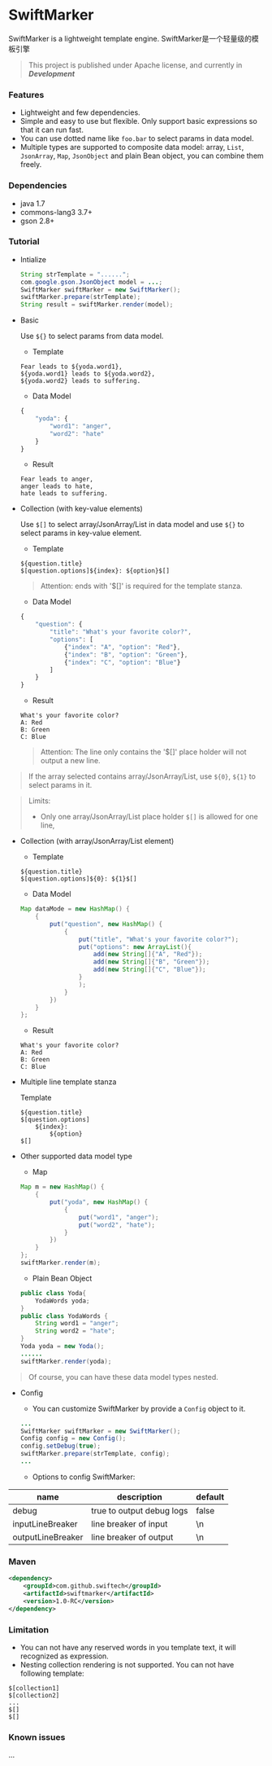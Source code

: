 # SwiftMarker

SwiftMarker is a lightweight template engine. 
SwiftMarker是一个轻量级的模板引擎

> This project is published under Apache license, and currently in ***Development***


### Features
* Lightweight and few dependencies.
* Simple and easy to use but flexible. Only support basic expressions so that it can run fast.
* You can use dotted name like ```foo.bar``` to select params in data model.
* Multiple types are supported to composite data model: array, ```List```, ```JsonArray```, ```Map```, ```JsonObject``` and plain Bean object, you can combine them freely.


### Dependencies
* java 1.7
* commons-lang3 3.7+
* gson 2.8+

### Tutorial


* Intialize
	```java
	String strTemplate = "......";
	com.google.gson.JsonObject model = ...;
	SwiftMarker swiftMarker = new SwiftMarker();
	swiftMarker.prepare(strTemplate);
	String result = swiftMarker.render(model);
	```

* Basic

	Use ```${}``` to select params from data model.

	* Template
	```
	Fear leads to ${yoda.word1},
	${yoda.word1} leads to ${yoda.word2},
	${yoda.word2} leads to suffering.
	```

	* Data Model
	```javascript
	{
		"yoda": {
			"word1": "anger",
			"word2": "hate"
		}
	}
	```

	* Result
	```
	Fear leads to anger,
	anger leads to hate,
	hate leads to suffering.
	```

* Collection (with key-value elements)

	Use ```$[]``` to select array/JsonArray/List in data model and use ```${}``` to select params in key-value element.
	* Template
	```
	${question.title}
	$[question.options]${index}: ${option}$[]
	```
	> Attention: ends with '$[]' is required for the template stanza.

	* Data Model
	```javascript
	{
		"question": {
			"title": "What's your favorite color?",
			"options": [
				{"index": "A", "option": "Red"},
				{"index": "B", "option": "Green"},
				{"index": "C", "option": "Blue"}
			]			
		}
	}
	```

	* Result
	```
	What's your favorite color?
	A: Red
	B: Green
	C: Blue
	```

	> Attention: The line only contains the '$[]' place holder will not output a new line.

> If the array selected contains array/JsonArray/List, use ```${0}```, ```${1}``` to select params in it.

> Limits:
> * Only one array/JsonArray/List place holder ```$[]``` is allowed for one line,


* Collection (with array/JsonArray/List element)

	* Template
	```
	${question.title}
	$[question.options]${0}: ${1}$[]
	```

	* Data Model
	```java
	Map dataMode = new HashMap() {
		{
			put("question", new HashMap() {
				{
					put("title", "What's your favorite color?");
					put("options": new ArrayList(){
						add(new String[]{"A", "Red"});
						add(new String[]{"B", "Green"});
						add(new String[]{"C", "Blue"});
					}
					);
				}
			})
		}
	};
	```

	* Result
	```
	What's your favorite color?
	A: Red
	B: Green
	C: Blue
	```


* Multiple line template stanza

	Template
	```
	${question.title}
	$[question.options]
		${index}:
		    ${option}
	$[]
	```


* Other supported data model type

	* Map
	```java
	Map m = new HashMap() {
		{
			put("yoda", new HashMap() {
				{
					put("word1", "anger");
					put("word2", "hate");
				}
			})
		}
	};
	swiftMarker.render(m);
	```

	* Plain Bean Object
	```java
	public class Yoda{
		YodaWords yoda;
	}
	public class YodaWords {
		String word1 = "anger";
		String word2 = "hate";
	}
	Yoda yoda = new Yoda();
	......
	swiftMarker.render(yoda);
	```
> Of course, you can have these data model types nested.


* Config

	* You can customize SwiftMarker by provide a ```Config``` object to it.
	```java
	...
	SwiftMarker swiftMarker = new SwiftMarker();
	Config config = new Config();
	config.setDebug(true);
    swiftMarker.prepare(strTemplate, config);
	...
	```

	* Options to config SwiftMarker:

name|description|default
-|-|-
debug|true to output debug logs|false
inputLineBreaker|line breaker of input|\\n
outputLineBreaker|line breaker of output|\\n

### Maven

```xml
<dependency>
	<groupId>com.github.swiftech</groupId>
	<artifactId>swiftmarker</artifactId>
	<version>1.0-RC</version>
</dependency>
```


### Limitation
* You can not have any reserved words in you template text, it will recognized as expression.
* Nesting collection rendering is not supported. You can not have following template:
```
$[collection1]
$[collection2]
...
$[]
$[]
```

### Known issues
...
